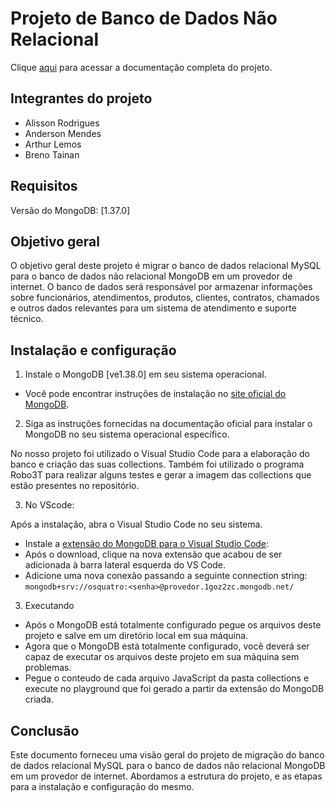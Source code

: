 # Projeto de Banco de Dados Não Relacional

Clique <a href="https://docs.google.com/document/d/1EjqkezTIlLcTpK4R3GVpPf9aAxDDtHx_fPskdrOg3Cs/edit?usp=sharing" target="_blank">aqui</a> para acessar a documentação completa do projeto.

## Integrantes do projeto

- Alisson Rodrigues
- Anderson Mendes
- Arthur Lemos
- Breno Tainan

## Requisitos

Versão do MongoDB: [1.37.0]

## Objetivo geral

O objetivo geral deste projeto é migrar o banco de dados relacional MySQL para o banco de dados não relacional MongoDB em um provedor de internet. O banco de dados será responsável por armazenar informações sobre funcionários, atendimentos, produtos, clientes, contratos, chamados e outros dados relevantes para um sistema de atendimento e suporte técnico.

## Instalação e configuração

1. Instale o MongoDB [ve1.38.0] em seu sistema operacional. 
* Você pode encontrar instruções de instalação no <a href="https://www.mongodb.com/docs/compass/current/release-notes/" target="_blank">site oficial do MongoDB</a>.

2. Siga as instruções fornecidas na documentação oficial para instalar o MongoDB no seu sistema operacional específico.

No nosso projeto foi utilizado o Visual Studio Code para a elaboração do banco e criação das suas collections. Também foi utilizado o programa Robo3T para realizar alguns testes e gerar a imagem das collections que estão presentes no repositório.
         
3. No VScode:

Após a instalação, abra o Visual Studio Code no seu sistema.
- Instale a <a href="https://marketplace.visualstudio.com/items?itemName=mongodb.mongodb-vscode" target="_blank">extensão do MongoDB para o Visual Studio Code</a>: 
- Após o download, clique na nova extensão que acabou de ser adicionada à barra lateral esquerda do VS Code.
- Adicione uma nova conexão passando a seguinte connection string: `mongodb+srv://osquatro:<senha>@provedor.1goz2zc.mongodb.net/`

3. Executando
- Após o MongoDB está totalmente configurado pegue os arquivos deste projeto e salve em um diretório local em sua máquina.
- Agora que o MongoDB está totalmente configurado, você deverá ser capaz de executar os arquivos deste projeto em sua máquina sem problemas.
- Pegue o conteudo de cada arquivo JavaScript da pasta collections e execute no playground que foi gerado a partir da extensão do MongoDB criada. 

## Conclusão

Este documento forneceu uma visão geral do projeto de migração do banco de dados relacional MySQL para o banco de dados não relacional MongoDB em um provedor de internet. Abordamos a estrutura do projeto, e as etapas para a instalação e configuração do mesmo.

<!-- ## Modelo relacional

<img src="relacional/Conceitual%20(Imagem).png" />

<img src="relacional/Lógico%20(Imagem).png"  />

 -->